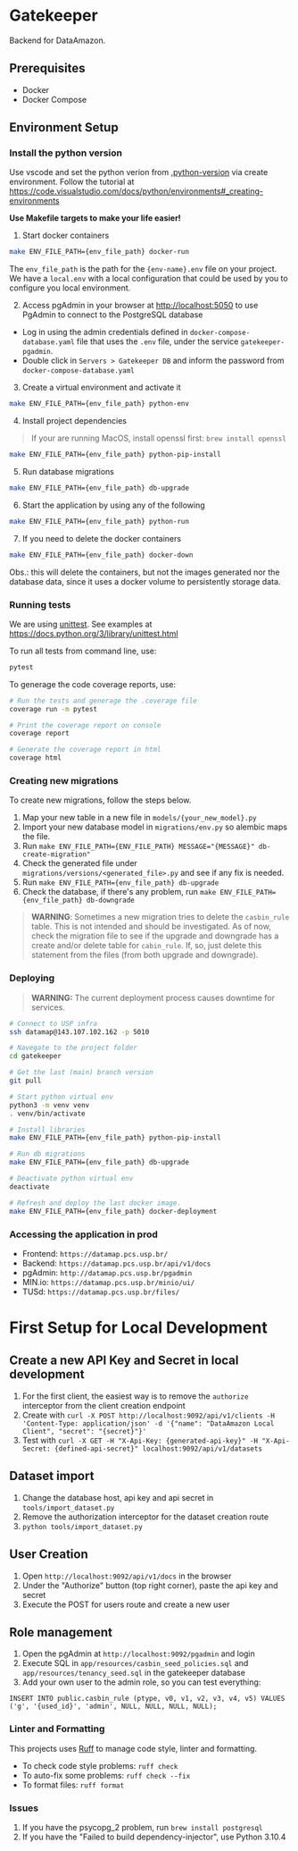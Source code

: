 # Gatekeeper

Backend for DataAmazon.

## Prerequisites

- Docker
- Docker Compose



## Environment Setup

### Install the python version

Use vscode and set the python verion from [.python-version](./.python-version) via create environment.
Follow the tutorial at https://code.visualstudio.com/docs/python/environments#_creating-environments

**Use Makefile targets to make your life easier!**

1. Start docker containers

```sh
make ENV_FILE_PATH={env_file_path} docker-run
```

The `env_file_path` is the path for the `{env-name}.env` file on your project. We have a `local.env` with a local configuration that could be used by you 
to configure you local environment.


2. Access pgAdmin in your browser at <http://localhost:5050> to use PgAdmin to connect to
the PostgreSQL database

- Log in using the admin credentials defined in `docker-compose-database.yaml` file that uses the `.env` file, under the service `gatekeeper-pgadmin`.
- Double click in `Servers > Gatekeeper DB` and inform the password from `docker-compose-database.yaml`

3. Create a virtual environment and activate it

```sh
make ENV_FILE_PATH={env_file_path} python-env
```

4. Install project dependencies

> If your are running MacOS, install openssl first:
> `brew install openssl`

```sh
make ENV_FILE_PATH={env_file_path} python-pip-install
```

5. Run database migrations

```sh
make ENV_FILE_PATH={env_file_path} db-upgrade
```

6. Start the application by using any of the following

```sh
make ENV_FILE_PATH={env_file_path} python-run
```

7. If you need to delete the docker containers

```sh
make ENV_FILE_PATH={env_file_path} docker-down
```

Obs.: this will delete the containers, but not the images generated nor the database data, since it uses a docker 
volume to persistently storage data.

### Running tests

We are using [unittest](https://docs.python.org/3/library/unittest.html). See examples at https://docs.python.org/3/library/unittest.html


To run all tests from command line, use:

```sh
pytest
```

To generage the code coverage reports, use:
```sh
# Run the tests and generage the .coverage file
coverage run -m pytest

# Print the coverage report on console
coverage report

# Generate the coverage report in html
coverage html
```

### Creating new migrations

To create new migrations, follow the steps below.

1. Map your new table in a new file in `models/{your_new_model}.py`
2. Import your new database model in `migrations/env.py` so alembic maps the file.
3. Run `make ENV_FILE_PATH={ENV_FILE_PATH} MESSAGE="{MESSAGE}" db-create-migration"`
4. Check the generated file under `migrations/versions/<generated_file>.py` and see if any fix is needed.
5. Run `make ENV_FILE_PATH={env_file_path} db-upgrade`
6. Check the database, if there's any problem, run `make ENV_FILE_PATH={env_file_path} db-downgrade`

> **WARNING**: Sometimes a new migration tries to delete the `casbin_rule` table. This is not intended and should be investigated. As of now, check the migration file to see if the upgrade and downgrade has a create and/or delete table for `cabin_rule`. If, so, just delete this statement from the files (from both upgrade and downgrade).

### Deploying

> **WARNING:** The current deployment process causes downtime for services.

```sh
# Connect to USP infra
ssh datamap@143.107.102.162 -p 5010

# Navegate to the project folder
cd gatekeeper

# Get the last (main) branch version
git pull

# Start python virtual env
python3 -m venv venv
. venv/bin/activate

# Install libraries
make ENV_FILE_PATH={env_file_path} python-pip-install

# Run db migrations
make ENV_FILE_PATH={env_file_path} db-upgrade

# Deactivate python virtual env
deactivate

# Refresh and deploy the last docker image.
make ENV_FILE_PATH={env_file_path} docker-deployment
```

### Accessing the application in prod

* Frontend: `https://datamap.pcs.usp.br/`
* Backend: `https://datamap.pcs.usp.br/api/v1/docs`
* pgAdmin: `http://datamap.pcs.usp.br/pgadmin`
* MIN.io: `https://datamap.pcs.usp.br/minio/ui/`
* TUSd: `https://datamap.pcs.usp.br/files/`

# First Setup for Local Development

## Create a new API Key and Secret in local development

1. For the first client, the easiest way is to remove the `authorize` interceptor from the client creation endpoint
2. Create with `curl -X POST http://localhost:9092/api/v1/clients -H 'Content-Type: application/json' -d '{"name": "DataAmazon Local Client", "secret": "{secret}"}'`
3. Test with `curl -X GET -H "X-Api-Key: {generated-api-key}" -H "X-Api-Secret: {defined-api-secret}" localhost:9092/api/v1/datasets`

## Dataset import

1. Change the database host, api key and api secret in `tools/import_dataset.py`
2. Remove the authorization interceptor for the dataset creation route
3. `python tools/import_dataset.py`

## User Creation

1. Open `http://localhost:9092/api/v1/docs` in the browser
2. Under the "Authorize" button (top right corner), paste the api key and secret
3. Execute the POST for users route and create a new user

## Role management

1. Open the pgAdmin at `http://localhost:9092/pgadmin` and login
2. Execute SQL in `app/resources/casbin_seed_policies.sql` and `app/resources/tenancy_seed.sql` in the gatekeeper database
3. Add your own user to the admin role, so you can test everything:

```
INSERT INTO public.casbin_rule (ptype, v0, v1, v2, v3, v4, v5) VALUES ('g', '{used_id}', 'admin', NULL, NULL, NULL, NULL);
```

### Linter and Formatting

This projects uses [Ruff](https://github.com/astral-sh/ruff) to manage code style, linter and formatting.

* To check code style problems: `ruff check`
* To auto-fix some problems: `ruff check --fix`
* To format files: `ruff format`

### Issues

1. If you have the psycopg_2 problem, run `brew install postgresql`
2. If you have the "Failed to build dependency-injector", use Python 3.10.4
